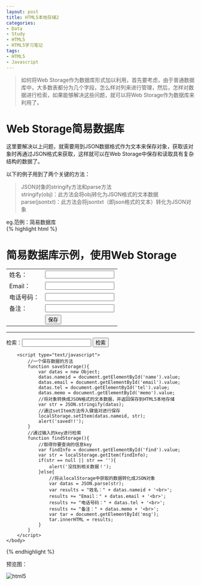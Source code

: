 ```yaml
---
layout: post
title: HTML5本地存储2
categories:
- Data
- Study
- HTML5
- HTML5学习笔记
tags:
- HTML5
- Javascript
---
```


> 如何将Web Storage作为数据库形式加以利用，首先要考虑，由于普通数据库中，大多数表都分为几个字段，怎么样对列来进行管理，然后，怎样对数据进行检索，如果能够解决这些问题，就可以将Web Storage作为数据库来利用了。   

# Web Storage简易数据库   

这里要解决以上问题，就需要用到JSON数据格式作为文本来保存对象，获取该对象时再通过JSON格式来获取，这样就可以在Web Storage中保存和读取具有复杂结构的数据了。  

以下的例子用到了两个关键的方法：   

> JSON对象的stringify方法和parse方法  
> stringify(obj)：此方法会将obj转化为JSON格式的文本数据   
> parse(jsontxt)：此方法会将jsontxt（即json格式的文本）转化为JSON对象   

eg\.范例：简易数据库   
{% highlight html %}
<!DOCTYPE html>
<html>
    <head>
        <meta charset="UTF-8">
        <title>简易数据库示例</title>
    </head>
    <body>
        <h1>简易数据库示例，使用Web Storage</h1>
        <table>
        	<tr>
        		<td>姓名：</td>
        		<td><input type="text" id="name"></td>
        	</tr>
        	<tr>
        		<td>Email：</td>
        		<td><input type="text" id="email"></td>
        	</tr>
        	<tr>
        		<td>电话号码：</td>
        		<td><input type="text" id="tel"></td>
        	</tr>
        	<tr>
        		<td>备注：</td>
        		<td><input type="text" id="memo"></td>
        	</tr>
        	<tr>
        		<td></td>
        		<td><input type="button" value="保存" onclick="saveStorage();"></td>
        	</tr>	
        </table>
        <hr>
        <p>检索：<input type="text" id="find">
        	     <input type="button" value="检索" onclick="findStorage();">
        </p>
        <p id="msg"></p>
        
        <script type="text/javascript">
        	//一个保存数据的方法
        	function saveStorage(){
        		var datas = new Object;
        		datas.nameid = document.getElementById('name').value;	
        		datas.email = document.getElementById('email').value;
        		datas.tel = document.getElementById('tel').value;
        		datas.memo = document.getElementById('memo').value;
        		//将对象转换成JSON格式的文本数据，并返回保存到HTML5本地存储
        		var str = JSON.stringify(datas);
        		//通过setItem方法传入键值对进行保存
        		localStorage.setItem(datas.nameid, str);
        		alert('saved!!');
        	}
        	//通过输入的key进行检索
        	function findStorage(){
        		//取得你要查询的信息key
        		var findInfo = document.getElementById('find').value;
        		var str = localStorage.getItem(findInfo);
        		if(str == null || str == ''){
        			alert('没找到相关数据！');	
        		}else{
	        		//将从localStorage中获取的数据转化成JSON对象
	        		var datas = JSON.parse(str);
	        		var results = "姓名：" + datas.nameid + '<br>';
	        		results += "Email：" + datas.email + '<br>';
	        		results += "电话号码：" + datas.tel + '<br>';
	        		results += "备注：" + datas.memo + '<br>';
	        		var tar = document.getElementById('msg');
	        		tar.innerHTML = results;	
        		}
        	}
        </script>
    </body>
</html>
{% endhighlight %}   



预览图：   

![html5](https://ws4.sinaimg.cn/large/006tKfTcly1fitk8mkh3aj30es0b1mx6.jpg)  

